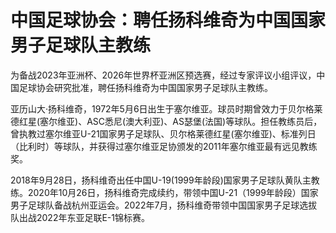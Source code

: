 # 中国足球协会：聘任扬科维奇为中国国家男子足球队主教练

为备战2023年亚洲杯、2026年世界杯亚洲区预选赛，经过专家评议小组评议，中国足球协会研究批准，聘任扬科维奇为中国国家男子足球队主教练。

亚历山大·扬科维奇，1972年5月6日出生于塞尔维亚。球员时期曾效力于贝尔格莱德红星(塞尔维亚)、ASC悉尼(澳大利亚)、AS瑟堡(法国)等球队。担任教练员后，曾执教过塞尔维亚U-21国家男子足球队、贝尔格莱德红星(塞尔维亚)、标准列日（比利时）等球队，并获得过塞尔维亚足协颁发的2011年塞尔维亚最有远见教练奖。

2018年9月28日，扬科维奇出任中国U-19(1999年龄段)国家男子足球队黄队主教练。2020年10月26日，扬科维奇完成续约，带领中国U-21（1999年龄段）国家男子足球队备战杭州亚运会。2022年7月，扬科维奇带领中国国家男子足球选拔队出战2022年东亚足联E-1锦标赛。

